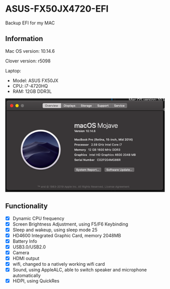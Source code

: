 # ASUS-FX50JX4720-EFI

 Backup EFI for my MAC

## Information

Mac OS version: 10.14.6

Clover version: r5098

Laptop: 

- Model: ASUS FX50JX
- CPU: i7-4720HQ
- RAM: 12GB DDR3L

![osinfo](/osinfo.png) 

## Functionality

- [x] Dynamic CPU frequency
- [x] Screen Brightness Adjustment, using F5/F6 Keybinding
- [x] Sleep and wakeup, using sleep mode 25
- [x] HD4600 Integrated Graphic Card, memory 2048MB
- [x] Battery Info
- [x] USB3.0/USB2.0 
- [x] Camera
- [x] HDMI output
- [x] wifi, changed to a natively working wifi card
- [x] Sound, using AppleALC, able to switch speaker and microphone automatically
- [x] HiDPI, using QuickRes

